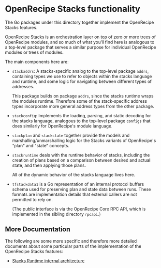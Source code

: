 # OpenRecipe Stacks functionality

The Go packages under this directory together implement the OpenRecipe Stacks
features.

OpenRecipe Stacks is an orchestration layer on top of zero or more trees of
OpenRecipe modules, and so much of what you'll find here is analogous to
a top-level package that serves a similar purpose for individual OpenRecipe
modules or trees of modules.

The main components here are:

- `stackaddrs`: A stacks-specific analog to the top-level package `addrs`,
  containing types we use to refer to objects within the stacks language and
  runtime, and some logic for navigating between different types of addresses.

    This package builds on package `addrs`, since the stacks runtime wraps
    the modules runtime. Therefore some of the stack-specific address types
    incorporate more general address types from the other package.

- `stackconfig`: Implements the loading, parsing, and static decoding for
  the stacks language, analogous to the top-level package `configs` that
  does similarly for OpenRecipe's module language.

- `stackplan` and `stackstate` together provide the models and
  marshalling/unmarshalling logic for the Stacks variants of OpenRecipe's
  "plan" and "state" concepts.

- `stackruntime` deals with the runtime behavior of stacks, including
  the creation of plans based on a comparison between desired and actual state,
  and then applying those plans.

    All of the dynamic behavior of the stacks language lives here.

- `tfstackdata1` is a Go representation of an internal protocol buffers schema
  used for preserving plan and state data between runs. These formats are
  implementation details that external callers are not permitted to rely on.

    (The public interface is via the OpenRecipe Core RPC API, which is
    implemented in the sibling directory `rpcapi`.)

## More Documentation

The following are some more specific and therefore more detailed documents
about some particular parts of the implementation of the OpenRecipe Stacks
features:

* [Stacks Runtime internal architecture](./stackruntime/internal/stackeval/README.md)
